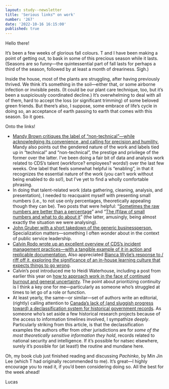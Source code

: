 ```yaml
---
layout: study--newsletter
title: 'Serious links™ on work'
number: '267'
date: '2022-10-16 16:15:00'
published: true
---
```


Hello there!

It’s been a few weeks of glorious fall colours. T and I have been making a point of getting out, to bask in some of this precious season while it lasts. (Seasons are so funny—the quintessential part of fall lasts for perhaps a third of the season, followed by at least a month of dreariness. Sigh.)

Inside the house, most of the plants are struggling, after having previously thrived. We think it’s something in the soil—either that, or some airborne infection or invisible pests. (It could be our plant care technique, too, but it’s been a suspiciously coordinated decline.) It’s overwhelming to deal with all of them, hard to accept the loss (or significant trimming) of some beloved green friends. But there’s also, I suppose, some embrace of life’s cycle in doing so, an acceptance of earth passing to earth that comes with this season. So it goes.

Onto the links!

- [Mandy Brown critiques the label of “non-technical”—while acknowledging its convenience, and calling for precision and humility.](https://aworkinglibrary.com/writing/no-one-is-non-technical) Mandy also points out the gendered nature of the work and labels tied up in “technical” and “non-technical”, the prestige and privilege of the former over the latter. I’ve been doing a fair bit of data and analysis work related to CDS’s talent (workforce? employees? words!) over the last few weeks. One label that feels somewhat helpful is “enabling”, in that it recognizes the essential nature of the work (you can’t work without being enabled to do so!), but I’ve yet to find a wholly comfortable phrasing.
- In doing that talent-related work (data gathering, cleaning, analysis, and presentation), I needed to reacquaint myself with presenting small numbers (i.e., to not use only percentages, theoretically appealing though they can be). Two posts that were helpful: “[Sometimes the raw numbers are better than a percentage](https://statmodeling.stat.columbia.edu/2010/06/24/sometimes_the_r/)” and “[The (f)law of small numbers and what to do about it](https://hranalytics101.com/the-law-of-small-numbers-and-what-to-do-about-it/)” (the latter, amusingly, being almost exactly the situation we were analysing).
- [John Gruber with a short takedown of the generic businessperson.](https://daringfireball.net/linked/2022/10/11/ceos-as-nerds) Specialization matters—something I often wonder about in the context of public service leadership.
- [Calvin Rodo wrote up an excellent overview of CDS’s incident management practices—with a tangible example of it in action and replicable documentation.](https://digital.canada.ca/2022/10/13/a-percentage-of-perfection-incident-management-at-cds/) Also appreciated [Bianca Wylie’s response to / riff off it, exploring the significance of an in-house learning culture that expects things to go wrong](https://twitter.com/biancawylie/status/1581333102273916928).
- Calvin’s post introduced me to Heidi Waterhouse, including a post from earlier this year on [how to approach work in the face of continued burnout and general uncertainty](https://heidiwaterhouse.com/2022/04/30/the-new-normal-of-staffing-conferences-and-work/). The point about prioritizing continuity is I think a key one for me—particularly as someone who’s struggled at times to let go of a role or function.
- At least yearly, the same—or similar—set of authors write an editorial, (rightly) calling attention to [Canada’s lack of (and sluggish progress toward) a declassification system for historical government records](https://www.theglobeandmail.com/opinion/article-canadas-information-laws-are-preventing-us-from-understanding-our-own/). As someone who’s set aside a few historical research projects because of the access to information timelines involved, I sympathize _deeply_. Particularly striking from this article, is that the declassification examples the authors offer from other jurisdictions are for _some of the most theoretically sensitive information they hold_, records related to national security and intelligence. If it’s possible for natsec elsewhere, surely it’s possible for (at least!) the routine and mundane here.

Oh, my book club just finished reading and discussing _Pachinko_, by Min Jin Lee (which T had originally recommended to me). It’s great—I highly encourage you to read it, if you’d been considering doing so. All the best for the week ahead!

Lucas